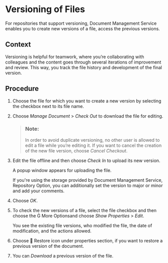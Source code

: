 <!-- loio0c7f327aaa3d4d8ba2a9d5598df7cb64 -->

<link rel="stylesheet" type="text/css" href="../css/sap-icons.css"/>

# Versioning of Files

For repositories that support versioning, Document Management Service enables you to create new versions of a file, access the previous versions.



<a name="loio0c7f327aaa3d4d8ba2a9d5598df7cb64__context_vrh_yyq_ymb"/>

## Context

Versioning is helpful for teamwork, where you’re collaborating with colleagues and the content goes through several iterations of improvement and review. This way, you track the file history and development of the final version.



## Procedure

1.  Choose the file for which you want to create a new version by selecting the checkbox next to its file name.

2.  Choose *Manage Document* \> *Check Out* to download the file for editing.

    > ### Note:  
    > In order to avoid duplicate versioning, no other user is allowed to edit a file while you’re editing it. If you want to cancel the creation of the new file version, choose *Cancel Checkout*.

3.  Edit the file offline and then choose *Check In* to upload its new version.

    A popup window appears for uploading the file.

    If you're using the storage provided by Document Management Service, Repository Option, you can additionally set the version to major or minor and add your comments.

4.  Choose *OK*.

5.  To check the new versions of a file, select the file checkbox and then choose the <span class="SAP-icons"></span> More Optionsand choose *Show Properties* \> *Edit*.

    You see the existing file versions, who modified the file, the date of modification, and the actions allowed.

6.  Choose <span class="SAP-icons"></span> Restore icon under properties section, if you want to restore a previous version of the document.

7.  You can *Download* a previous version of the file.


